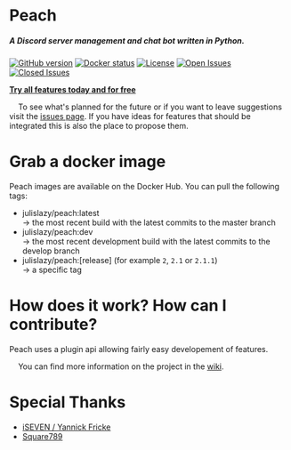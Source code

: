 # Peach
 ##### A Discord server management and chat bot written in Python.
[![GitHub version](https://img.shields.io/github/v/release/peach-bot/peach?color=brightgreen)](https://github.com/peach-bot/Peach/releases)
[![Docker status](https://img.shields.io/docker/cloud/build/julislazy/peach)](https://hub.docker.com/r/julislazy/peach)
[![License](https://img.shields.io/github/license/peach-bot/Peach?color=brightgreen)](https://github.com/peach-bot/Peach/blob/master/LICENSE)
[![Open Issues](https://img.shields.io/github/issues-raw/peach-bot/peach)](https://github.com/peach-bot/Peach/issues)
[![Closed Issues](https://img.shields.io/github/issues-closed-raw/peach-bot/peach?color=brightgreen)](https://github.com/peach-bot/Peach/issues)
 

[**Try all features today and for free**](http://bit.ly/peachbot)
 
<img src=https://user-images.githubusercontent.com/45462701/67280986-b47c5c00-f4ce-11e9-8c9c-5ab70ec5e392.png width=12px></img>
To see what's planned for the future or if you want to leave suggestions visit the [issues page](https://github.com/peach-bot/Peach/issues). If you have ideas for features that should be integrated this is also the place to propose them.

# Grab a docker image

Peach images are available on the Docker Hub. You can pull the following tags:
 + julislazy/peach:latest <br>→ the most recent build with the latest commits to the master branch
 + julislazy/peach:dev <br>→ the most recent development build with the latest commits to the develop branch
 + julislazy/peach:[release] (for example `2`, `2.1` or `2.1.1`) <br>→ a specific tag

# How does it work? How can I contribute?

Peach uses a plugin api allowing fairly easy developement of features.

<img src=https://user-images.githubusercontent.com/45462701/67281554-fbb71c80-f4cf-11e9-86ff-8ce8344518d8.png width=12px></img> You can find more information on the project in the [wiki](https://github.com/peach-bot/Peach/wiki).
 
# Special Thanks
 - [iSEVEN / Yannick Fricke](https://github.com/YannickFricke)
 - [Square789](https://github.com/Square789)
